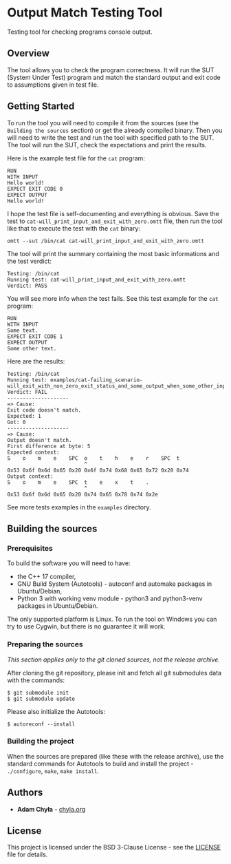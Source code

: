 # Output Match Testing Tool

Testing tool for checking programs console output.


## Overview

The tool allows you to check the program correctness. It will run
the SUT (System Under Test) program and match the standard output
and exit code to assumptions given in test file.


## Getting Started

To run the tool you will need to compile it from the sources (see
the `Building the sources` section) or get the already compiled binary.
Then you will need to write the test and run the tool with specified
path to the SUT. The tool will run the SUT, check the expectations
and print the results.

Here is the example test file for the `cat` program:

```
RUN
WITH INPUT
Hello world!
EXPECT EXIT CODE 0
EXPECT OUTPUT
Hello world!
```

I hope the test file is self-documenting and everything is obvious. Save
the test to `cat-will_print_input_and_exit_with_zero.omtt` file, then run
the tool like that to execute the test with the `cat` binary:

```
omtt --sut /bin/cat cat-will_print_input_and_exit_with_zero.omtt
```

The tool will print the summary containing the most basic informations
and the test verdict:

```
Testing: /bin/cat
Running test: cat-will_print_input_and_exit_with_zero.omtt
Verdict: PASS
```

You will see more info when the test fails. See this test example
for the `cat` program:

```
RUN
WITH INPUT
Some text.
EXPECT EXIT CODE 1
EXPECT OUTPUT
Some other text.
```

Here are the results:

```
Testing: /bin/cat
Running test: examples/cat-failing_scenario-will_exit_with_non_zero_exit_status_and_some_output_when_some_other_input_is_given.omtt
Verdict: FAIL
--------------------
=> Cause:
Exit code doesn't match.
Expected: 1
Got: 0
--------------------
=> Cause:
Output doesn't match.
First difference at byte: 5
Expected context:
S    o    m    e    SPC  o    t    h    e    r    SPC  t
                         ^
0x53 0x6f 0x6d 0x65 0x20 0x6f 0x74 0x68 0x65 0x72 0x20 0x74
Output context:
S    o    m    e    SPC  t    e    x    t    .
                         ^
0x53 0x6f 0x6d 0x65 0x20 0x74 0x65 0x78 0x74 0x2e
```

See more tests examples in the `examples` directory.


## Building the sources

### Prerequisites

To build the software you will need to have:

* the C++ 17 compiler,
* GNU Build System (Autotools) - autoconf and automake packages in Ubuntu/Debian,
* Python 3 with working venv module - python3 and python3-venv packages in Ubuntu/Debian.

The only supported platform is Linux. To run the tool on Windows
you can try to use Cygwin, but there is no guarantee it will work.

### Preparing the sources

*This section applies only to the git cloned sources, not the release
archive.*

After cloning the git repository, please init and fetch all git
submodules data with the commands:

```
$ git submodule init
$ git submodule update
```

Please also initialize the Autotools:

```
$ autoreconf --install
```

### Building the project

When the sources are prepared (like these with the release archive),
use the standard commands for Autotools to build and install
the project - `./configure`, `make`, `make install`.


## Authors

* **Adam Chyła** - [chyla.org](https://chyla.org/)


## License

This project is licensed under the BSD 3-Clause License - see
the [LICENSE](LICENSE) file for details.
